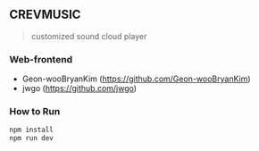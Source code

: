 ## CREVMUSIC
>  customized sound cloud player

### Web-frontend
- Geon-wooBryanKim (https://github.com/Geon-wooBryanKim)
- jwgo (https://github.com/jwgo)


### How to Run
```sh
npm install 
npm run dev
```
